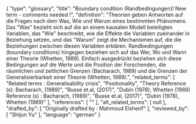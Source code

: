 {
    "type": "glossary",
    "title": "Boundary condition (Randbedingungen)! New term - comments needed !",
    "definition": "Theorien geben Antworten auf die Fragen nach dem Was, Wie und Warum eines bestimmten Phänomens. Das \"Was\" bezieht sich auf die an einem kausalen Modell beteiligten Variablen, das \"Wie\" beschreibt, wie die Effekte die Variablen zueinander in Beziehung setzen, und das \"Warum\" zeigt die Mechanismen auf, die die Beziehungen zwischen diesen Variablen erklären. Randbedingungen (boundary conditions) hingegen beziehen sich auf das Wer, Wo und Wann einer Theorie (Whetten, 1989). Einfach ausgedrückt beziehen sich diese Bedingungen auf die Werte und die Position der Forschenden, die räumlichen und zeitlichen Grenzen (Bacharach, 1989) und die Grenzen der Generalisierbarkeit einer Theorie (Whetten, 1989).",
    "related_terms": [
        "Related terms : Generalisability crisis",
        "Positionality",
        "Theory Reference (s): Bacharach, (1989)",
        "Busse et.al, (2017)",
        "Dubin (1978), Whetten (1989) Reference (s) : Bacharach, (1989)",
        "Busse et.al, (2017)",
        "Dubin (1978), Whetten (1989)"
    ],
    "references": [
        ""
    ],
    "alt_related_terms": [
        null
    ],
    "drafted_by": [
        "Originally drafted by : Mahmoud Elsherif"
    ],
    "reviewed_by": [
        "Shijun Yu"
    ],
    "language": "german"
}